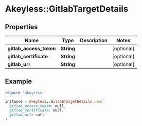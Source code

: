 # Akeyless::GitlabTargetDetails

## Properties

| Name | Type | Description | Notes |
| ---- | ---- | ----------- | ----- |
| **gitlab_access_token** | **String** |  | [optional] |
| **gitlab_certificate** | **String** |  | [optional] |
| **gitlab_url** | **String** |  | [optional] |

## Example

```ruby
require 'akeyless'

instance = Akeyless::GitlabTargetDetails.new(
  gitlab_access_token: null,
  gitlab_certificate: null,
  gitlab_url: null
)
```

